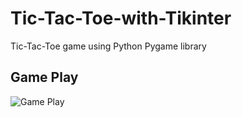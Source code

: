 # Tic-Tac-Toe-with-Tikinter
Tic-Tac-Toe game using Python Pygame library

## Game Play
![Game Play](/images/game_play.gif)
